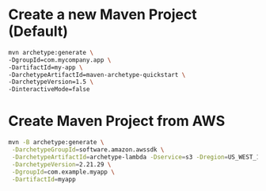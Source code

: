 # Create a new Maven Project (Default)
```sh
mvn archetype:generate \
-DgroupId=com.mycompany.app \
-DartifactId=my-app \
-DarchetypeArtifactId=maven-archetype-quickstart \
-DarchetypeVersion=1.5 \
-DinteractiveMode=false
```

# Create Maven Project from AWS
```sh
mvn -B archetype:generate \
 -DarchetypeGroupId=software.amazon.awssdk \
 -DarchetypeArtifactId=archetype-lambda -Dservice=s3 -Dregion=US_WEST_1 \
 -DarchetypeVersion=2.21.29 \
 -DgroupId=com.example.myapp \
 -DartifactId=myapp
 ```